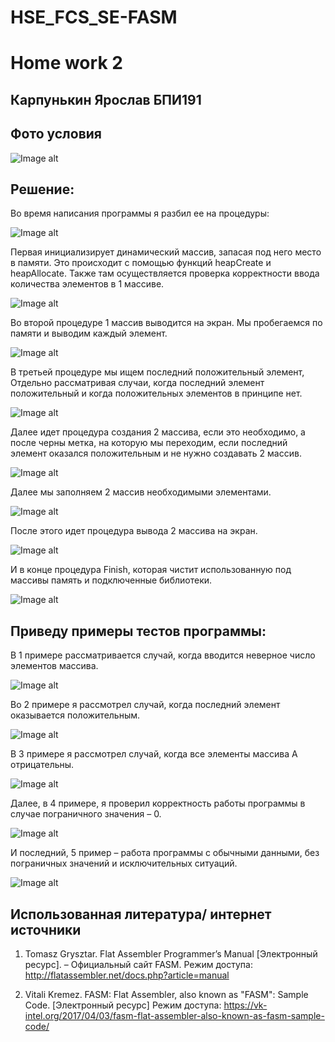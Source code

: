 # HSE_FCS_SE-FASM
# Home work 2

## Карпунькин Ярослав БПИ191
## Фото условия

![Image alt](./ABC_0.png)

## Решение:
Во время написания программы я разбил ее на процедуры:

![Image alt](./ABC_1.png)
 
Первая инициализирует динамический массив, запасая под него место в памяти.
Это происходит с помощью функций heapCreate и heapAllocate. Также там осуществляется проверка корректности ввода количества элементов в 1 массиве.

![Image alt](./ABC_2.png)
 
Во второй процедуре 1 массив выводится на экран.
Мы пробегаемся по памяти и выводим каждый элемент.

![Image alt](./ABC_3.png)
 
В третьей процедуре мы ищем последний положительный элемент,
Отдельно рассматривая случаи, когда последний элемент положительный и когда положительных элементов в принципе нет.

![Image alt](./ABC_4.png)
 
Далее идет процедура создания 2 массива, если это необходимо, а после черны метка, на которую мы переходим, если последний элемент оказался положительным и не нужно создавать 2 массив.

![Image alt](./ABC_5.png)
 
Далее мы заполняем 2 массив необходимыми элементами.

![Image alt](./ABC_6.png)
 
После этого идет процедура вывода 2 массива на экран.

![Image alt](./ABC_7.png)
 
И в конце процедура Finish, которая чистит использованную под массивы память и подключенные библиотеки.

![Image alt](./ABC_8.png)
 
## Приведу примеры тестов программы:
В 1 примере рассматривается случай, когда вводится неверное число элементов массива.

![Image alt](./ABC_9.png)
 
Во 2 примере я рассмотрел случай, когда последний элемент оказывается положительным.

![Image alt](./ABC_10.png)
 
В 3 примере я рассмотрел случай, когда все элементы массива А отрицательны.

![Image alt](./ABC_11.png)
 
Далее, в 4 примере, я проверил корректность работы программы в случае пограничного значения – 0.

![Image alt](./ABC_12.png)
 
И последний, 5 пример – работа программы с обычными данными, без пограничных значений и исключительных ситуаций.

![Image alt](./ABC_13.png)

## Использованная литература/ интернет источники
1. Tomasz Grysztar. Flat Assembler Programmer’s Manual [Электронный
ресурс]. – Официальный сайт FASM. Режим доступа:
http://flatassembler.net/docs.php?article=manual

2. Vitali Kremez. FASM: Flat Assembler, also known as "FASM": Sample Code. [Электронный
ресурс] Режим доступа: https://vk-intel.org/2017/04/03/fasm-flat-assembler-also-known-as-fasm-sample-code/
 
